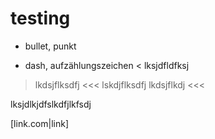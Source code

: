 ﻿# testing
* bullet, punkt
- dash, aufzählungszeichen
< lksjdfldfksj
> lkdsjflksdfj
<<< lskdjflksdfj
lkdsjflkdj
<<<
>>>
lksjdlkjdfslkdfjlkfsdj
>>> 

[link.com|link]

